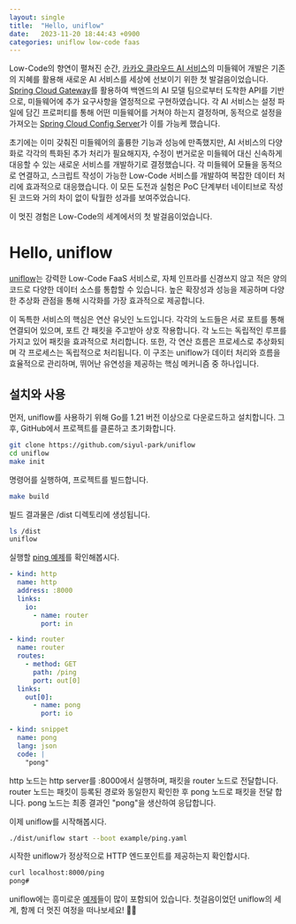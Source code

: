 ```yaml
---
layout: single
title:  "Hello, uniflow"
date:   2023-11-20 18:44:43 +0900
categories: uniflow low-code faas
---
```


Low-Code의 향연이 펼쳐진 순간, [카카오 클라우드 AI 서비스](https://kakaocloud.com)의 미들웨어 개발은 기존의 지혜를 활용해 새로운 AI 서비스를 세상에 선보이기 위한 첫 발걸음이었습니다. [Spring Cloud Gateway](https://spring.io/projects/spring-cloud-gateway)를 활용하여 백엔드의 AI 모델 팀으로부터 도착한 API를 기반으로, 미들웨어에 추가 요구사항을 열정적으로 구현하였습니다. 각 AI 서비스는 설정 파일에 담긴 프로퍼티를 통해 어떤 미들웨어를 거쳐야 하는지 결정하며, 동적으로 설정을 가져오는 [Spring Cloud Config Server](https://spring.io/projects/spring-cloud-config)가 이를 가능케 했습니다.

초기에는 이미 갖춰진 미들웨어의 훌륭한 기능과 성능에 만족했지만, AI 서비스의 다양화로 각각의 특화된 추가 처리가 필요해지자, 수정이 번거로운 미들웨어 대신 신속하게 대응할 수 있는 새로운 서비스를 개발하기로 결정했습니다. 각 미들웨어 모듈을 동적으로 연결하고, 스크립트 작성이 가능한 Low-Code 서비스를 개발하여 복잡한 데이터 처리에 효과적으로 대응했습니다. 이 모든 도전과 실험은 PoC 단계부터 네이티브로 작성된 코드와 거의 차이 없이 탁월한 성과를 보여주었습니다.

이 멋진 경험은 Low-Code의 세계에서의 첫 발걸음이었습니다.

# Hello, uniflow
[uniflow](https://github.com/siyul-park/uniflow)는 강력한 Low-Code FaaS 서비스로, 자체 인프라를 신경쓰지 않고 적은 양의 코드로 다양한 데이터 소스를 통합할 수 있습니다. 높은 확장성과 성능을 제공하며 다양한 추상화 관점을 통해 시각화를 가장 효과적으로 제공합니다.

이 독특한 서비스의 핵심은 연산 유닛인 노드입니다. 각각의 노드들은 서로 포트를 통해 연결되어 있으며, 포트 간 패킷을 주고받아 상호 작용합니다. 각 노드는 독립적인 루프를 가지고 있어 패킷을 효과적으로 처리합니다. 또한, 각 연산 흐름은 프로세스로 추상화되며 각 프로세스는 독립적으로 처리됩니다. 이 구조는 uniflow가 데이터 처리와 흐름을 효율적으로 관리하며, 뛰어난 유연성을 제공하는 핵심 메커니즘 중 하나입니다.

## 설치와 사용
먼저, uniflow를 사용하기 위해 Go를 1.21 버전 이상으로 다운로드하고 설치합니다. 그 후, GitHub에서 프로젝트를 클론하고 초기화합니다.

```bash
git clone https://github.com/siyul-park/uniflow
cd uniflow
make init
```

명령어를 실행하여, 프로젝트를 빌드합니다.

```bash
make build
```

빌드 결과물은 /dist 디렉토리에 생성됩니다.

```bash
ls /dist
uniflow
```

실행할 [ping 예제](https://github.com/siyul-park/uniflow/blob/main/examples/ping.yaml)를 확인해봅시다.

```yaml
- kind: http
  name: http
  address: :8000
  links:
    io:
      - name: router
        port: in

- kind: router
  name: router
  routes:
    - method: GET
      path: /ping
      port: out[0]
  links:
    out[0]:
      - name: pong
        port: io

- kind: snippet
  name: pong
  lang: json
  code: |
    "pong"
```
http 노드는 http server를 :8000에서 실행하며, 패킷을 router 노드로 전달합니다. router 노드는 패킷이 등록된 경로와 동일한지 확인한 후 pong 노드로 패킷을 전달 합니다. pong 노드는 최종 결과인 "pong"을 생산하여 응답합니다.

이제 uniflow를 시작해봅시다. 

```bash
./dist/uniflow start --boot example/ping.yaml
```

시작한 uniflow가 정상적으로 HTTP 엔드포인트를 제공하는지 확인합시다.

```bash
curl localhost:8000/ping
pong#
```

uniflow에는 흥미로운 [예제](https://github.com/siyul-park/uniflow/tree/main/examples)들이 많이 포함되어 있습니다. 첫걸음이었던 uniflow의 세계, 함께 더 멋진 여정을 떠나보세요! 🚀🌟
